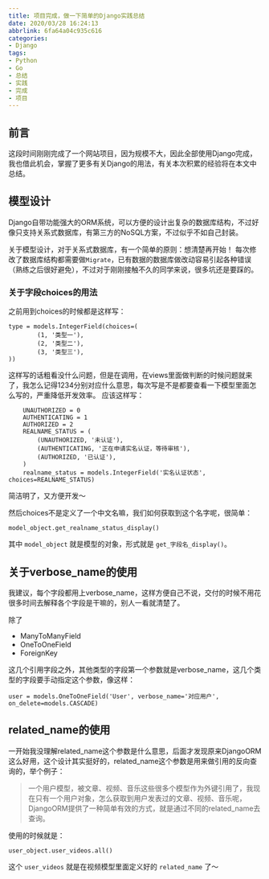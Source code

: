 ```yaml
---
title: 项目完成，做一下简单的Django实践总结
date: 2020/03/28 16:24:13
abbrlink: 6fa64a04c935c616
categories:
- Django
tags:
- Python
- Go
- 总结
- 实践
- 完成
- 项目
---
```

## 前言
这段时间刚刚完成了一个网站项目，因为规模不大，因此全部使用Django完成，我也借此机会，掌握了更多有关Django的用法，有关本次积累的经验将在本文中总结。

## 模型设计
Django自带功能强大的ORM系统，可以方便的设计出复杂的数据库结构，不过好像只支持关系式数据库，有第三方的NoSQL方案，不过似乎不如自己封装。

关于模型设计，对于关系式数据库，有一个简单的原则：想清楚再开始！
每次修改了数据库结构都需要做`Migrate`，已有数据的数据库做改动容易引起各种错误（熟练之后很好避免），不过对于刚刚接触不久的同学来说，很多坑还是要踩的。

### 关于字段choices的用法
之前用到choices的时候都是这样写：
```
type = models.IntegerField(choices=(
        (1, '类型一'),
        (2, '类型二'),
        (3, '类型三'),
))
```
这样写的话粗看没什么问题，但是在调用，在views里面做判断的时候问题就来了，我怎么记得1234分别对应什么意思，每次写是不是都要查看一下模型里面怎么写的，严重降低开发效率。
应该这样写：
```
    UNAUTHORIZED = 0
    AUTHENTICATING = 1
    AUTHORIZED = 2
    REALNAME_STATUS = (
        (UNAUTHORIZED, '未认证'),
        (AUTHENTICATING, '正在申请实名认证，等待审核'),
        (AUTHORIZED, '已认证'),
    )
    realname_status = models.IntegerField('实名认证状态', choices=REALNAME_STATUS)
```
简洁明了，又方便开发～

然后choices不是定义了一个中文名嘛，我们如何获取到这个名字呢，很简单：
```
model_object.get_realname_status_display()
```
其中 `model_object` 就是模型的对象，形式就是 `get_字段名_display()`。

## 关于verbose_name的使用
我建议，每个字段都用上verbose_name，这样方便自己不说，交付的时候不用花很多时间去解释各个字段是干嘛的，别人一看就清楚了。

除了
- ManyToManyField
- OneToOneField
- ForeignKey

这几个引用字段之外，其他类型的字段第一个参数就是verbose_name，这几个类型的字段要手动指定这个参数，像这样：
```
user = models.OneToOneField('User', verbose_name='对应用户', on_delete=models.CASCADE)
```

## related_name的使用
一开始我没理解related_name这个参数是什么意思，后面才发现原来DjangoORM这么好用，这个设计其实挺好的，related_name这个参数是用来做引用的反向查询的，举个例子：
>一个用户模型，被文章、视频、音乐这些很多个模型作为外键引用了，我现在只有一个用户对象，怎么获取到用户发表过的文章、视频、音乐呢，DjangoORM提供了一种简单有效的方式，就是通过不同的related_name去查询。

使用的时候就是：
```
user_object.user_videos.all()
```
这个 `user_videos` 就是在视频模型里面定义好的 `related_name` 了～


